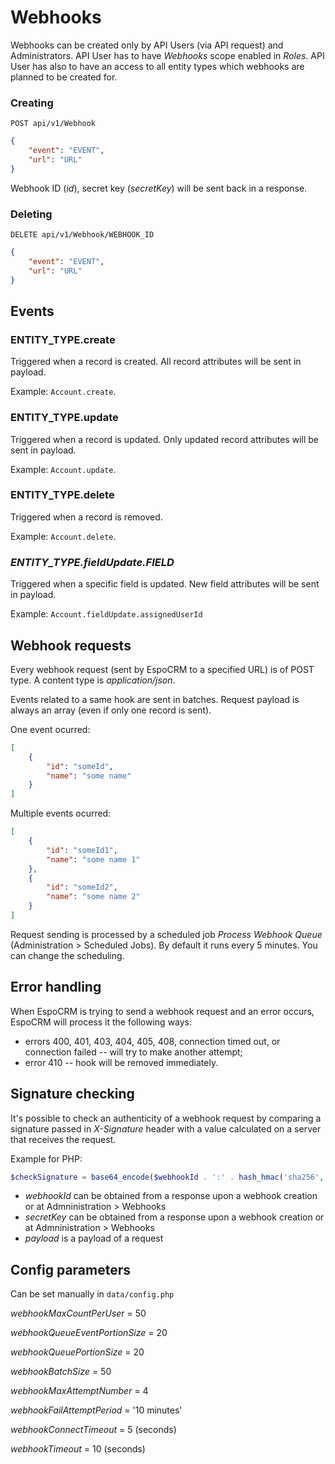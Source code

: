# Webhooks

Webhooks can be created only by API Users (via API request) and Administrators. API User has to have *Webhooks* scope enabled in *Roles*. API User has also to have an access to all entity types which webhooks are planned to be created for. 

### Creating

`POST api/v1/Webhook`

```json
{
    "event": "EVENT",
    "url": "URL"
}
```

Webhook ID (*id*), secret key (*secretKey*) will be sent back in a response.

### Deleting

`DELETE api/v1/Webhook/WEBHOOK_ID`

```json
{
    "event": "EVENT",
    "url": "URL"
}
```


## Events

### ENTITY_TYPE.create

Triggered when a record is created. All record attributes will be sent in payload.

Example: `Account.create`.

### ENTITY_TYPE.update

Triggered when a record is updated. Only updated record attributes will be sent in payload.

Example: `Account.update`.

### ENTITY_TYPE.delete

Triggered when a record is removed.

Example: `Account.delete`.

### *ENTITY_TYPE.fieldUpdate.FIELD*

Triggered when a specific field is updated. New field attributes will be sent in payload.

Example: `Account.fieldUpdate.assignedUserId`


## Webhook requests

Every webhook request (sent by EspoCRM to a specified URL) is of POST type. A content type is *application/json*.

Events related to a same hook are sent in batches. Request payload is always an array (even if only one record is sent).

One event ocurred:

```json
[
    {
        "id": "someId",
        "name": "some name"
    }
]
```

Multiple events ocurred:

```json
[
    {
        "id": "someId1",
        "name": "some name 1"
    },
    {
        "id": "someId2",
        "name": "some name 2"
    }
]
```

Request sending is processed by a scheduled job *Process Webhook Queue* (Administration > Scheduled Jobs). By default it runs every 5 minutes. You can change the scheduling. 

## Error handling

When EspoCRM is trying to send a webhook request and an error occurs, EspoCRM will process it the following ways:

* errors 400, 401, 403, 404, 405, 408, connection timed out, or connection failed -- will try to make another attempt;
* error 410 -- hook will be removed immediately.

## Signature checking

It's possible to check an authenticity of a webhook request by comparing a signature passed in *X-Signature* header with a value calculated on a server that receives the request.

Example for PHP:

```php
$checkSignature = base64_encode($webhookId . ':' . hash_hmac('sha256', $payload, $secretKey, true));
```

* *webhookId* can be obtained from a response upon a webhook creation or at Admninistration > Webhooks
* *secretKey* can be obtained from a response upon a webhook creation or at Admninistration > Webhooks
* *payload* is a payload of a request


## Config parameters

Can be set manually in `data/config.php`

*webhookMaxCountPerUse*r = 50

*webhookQueueEventPortionSize* = 20

*webhookQueuePortionSize* = 20

*webhookBatchSize* = 50

*webhookMaxAttemptNumber* = 4

*webhookFailAttemptPeriod* = '10 minutes'

*webhookConnectTimeout* = 5 (seconds)

*webhookTimeout* = 10 (seconds)

